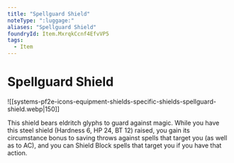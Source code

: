```yaml
---
title: "Spellguard Shield"
noteType: ":luggage:"
aliases: "Spellguard Shield"
foundryId: Item.MxrqkCcnf4EfvVP5
tags:
  - Item
---
```


# Spellguard Shield
![[systems-pf2e-icons-equipment-shields-specific-shields-spellguard-shield.webp|150]]

This shield bears eldritch glyphs to guard against magic. While you have this steel shield (Hardness 6, HP 24, BT 12) raised, you gain its circumstance bonus to saving throws against spells that target you (as well as to AC), and you can Shield Block spells that target you if you have that action.
